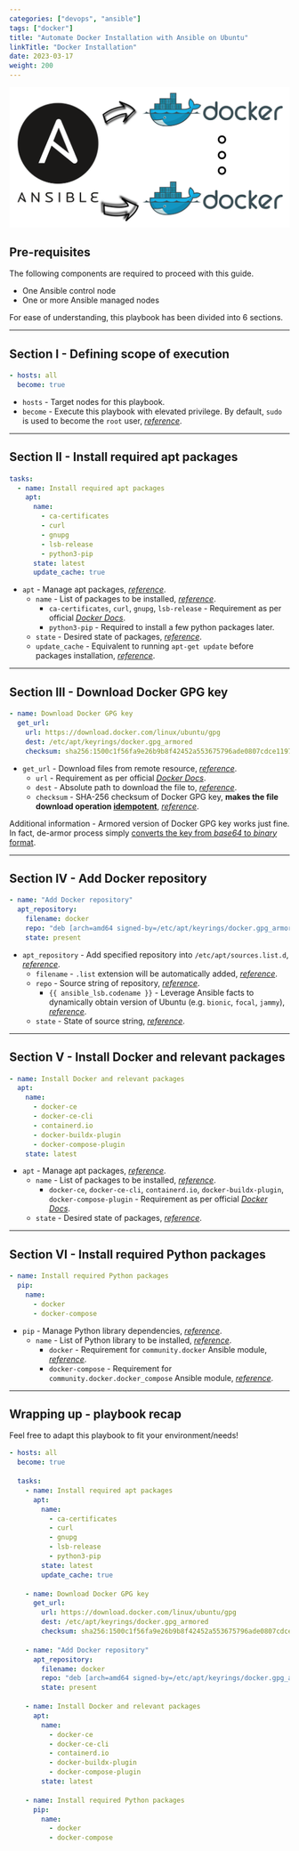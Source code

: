 ```yaml
---
categories: ["devops", "ansible"]
tags: ["docker"]
title: "Automate Docker Installation with Ansible on Ubuntu"
linkTitle: "Docker Installation"
date: 2023-03-17
weight: 200
---
```


![image](images/1_cover_image.png)

## Pre-requisites

The following components are required to proceed with this guide.

- One Ansible control node
- One or more Ansible managed nodes

For ease of understanding, this playbook has been divided into 6 sections.

---

## Section I - Defining scope of execution

```yml
- hosts: all
  become: true
```

- `hosts` - Target nodes for this playbook.
- `become` - Execute this playbook with elevated privilege. By default, `sudo` is used to become the `root` user, [*reference*](https://docs.ansible.com/ansible/latest/playbook_guide/playbooks_privilege_escalation.html#become-directives).

---

## Section II - Install required apt packages

```yml
tasks:
  - name: Install required apt packages
    apt:
      name:
        - ca-certificates
        - curl
        - gnupg
        - lsb-release
        - python3-pip
      state: latest
      update_cache: true
```

- `apt` - Manage apt packages, [*reference*](https://docs.ansible.com/ansible/latest/collections/ansible/builtin/apt_module.html).
  - `name` - List of packages to be installed, [*reference*](https://docs.ansible.com/ansible/latest/collections/ansible/builtin/apt_module.html#parameter-name).
    - `ca-certificates`, `curl`, `gnupg`, `lsb-release` - Requirement as per official [*Docker Docs*](https://docs.docker.com/engine/install/ubuntu/#set-up-the-repository).
    - `python3-pip` - Required to install a few python packages later.
  - `state` - Desired state of packages, [*reference*](https://docs.ansible.com/ansible/latest/collections/ansible/builtin/apt_module.html#parameter-state).
  - `update_cache` - Equivalent to running `apt-get update` before packages installation, [*reference*](https://docs.ansible.com/ansible/latest/collections/ansible/builtin/apt_module.html#parameter-update_cache).

---

## Section III - Download Docker GPG key

```yml
- name: Download Docker GPG key
  get_url:
    url: https://download.docker.com/linux/ubuntu/gpg
    dest: /etc/apt/keyrings/docker.gpg_armored
    checksum: sha256:1500c1f56fa9e26b9b8f42452a553675796ade0807cdce11975eb98170b3a570
```

- `get_url` - Download files from remote resource, [*reference*](https://docs.ansible.com/ansible/latest/collections/ansible/builtin/get_url_module.html).
  - `url` - Requirement as per official [*Docker Docs*](https://docs.docker.com/engine/install/ubuntu/#set-up-the-repository).
  - `dest` - Absolute path to download the file to, [*reference*](https://docs.ansible.com/ansible/latest/collections/ansible/builtin/get_url_module.html#parameter-dest).
  - `checksum` - SHA-256 checksum of Docker GPG key, **makes the file download operation [idempotent](https://docs.ansible.com/ansible/latest/reference_appendices/glossary.html#term-Idempotency)**, [*reference*](https://docs.ansible.com/ansible/latest/collections/ansible/builtin/get_url_module.html#parameter-checksum).

Additional information - Armored version of Docker GPG key works just fine. In fact, de-armor process simply [converts the key from *base64* to *binary* format](https://unix.stackexchange.com/a/623408).

---

## Section IV - Add Docker repository

```yml
- name: "Add Docker repository"
  apt_repository:
    filename: docker
    repo: "deb [arch=amd64 signed-by=/etc/apt/keyrings/docker.gpg_armored] https://download.docker.com/linux/ubuntu {{ ansible_lsb.codename }} stable"
    state: present
```

- `apt_repository` - Add specified repository into `/etc/apt/sources.list.d`, [*reference*](https://docs.ansible.com/ansible/latest/collections/ansible/builtin/apt_repository_module.html).
  - `filename` - `.list` extension will be automatically added, [*reference*](https://docs.ansible.com/ansible/latest/collections/ansible/builtin/apt_repository_module.html#parameter-filename).
  - `repo` - Source string of repository, [*reference*](https://docs.ansible.com/ansible/latest/collections/ansible/builtin/apt_repository_module.html#parameter-repo).
    - `{{ ansible_lsb.codename }}` - Leverage Ansible facts to dynamically obtain version of Ubuntu (e.g. `bionic`, `focal`, `jammy`), [*reference*](https://docs.ansible.com/ansible/latest/playbook_guide/playbooks_vars_facts.html#ansible-facts).
  - `state` - State of source string, [*reference*](https://docs.ansible.com/ansible/latest/collections/ansible/builtin/apt_repository_module.html#parameter-state).

---

## Section V - Install Docker and relevant packages

```yml
- name: Install Docker and relevant packages
  apt:
    name:
      - docker-ce
      - docker-ce-cli
      - containerd.io
      - docker-buildx-plugin
      - docker-compose-plugin
    state: latest
```

- `apt` - Manage apt packages, [*reference*](https://docs.ansible.com/ansible/latest/collections/ansible/builtin/apt_module.html).
  - `name` - List of packages to be installed, [*reference*](https://docs.ansible.com/ansible/latest/collections/ansible/builtin/apt_module.html#parameter-name).
    - `docker-ce`, `docker-ce-cli`, `containerd.io`, `docker-buildx-plugin`, `docker-compose-plugin` - Requirement as per official [*Docker Docs*](https://docs.docker.com/engine/install/ubuntu/#install-docker-engine).
  - `state` - Desired state of packages, [*reference*](https://docs.ansible.com/ansible/latest/collections/ansible/builtin/apt_module.html#parameter-state).

---

## Section VI - Install required Python packages

```yml
- name: Install required Python packages
  pip:
    name:
      - docker
      - docker-compose
```

- `pip` - Manage Python library dependencies, [*reference*](https://docs.ansible.com/ansible/latest/collections/ansible/builtin/pip_module.html).
  - `name` - List of Python library to be installed, [*reference*](https://docs.ansible.com/ansible/latest/collections/ansible/builtin/pip_module.html#parameter-name).
    - `docker` - Requirement for `community.docker` Ansible module, [*reference*](https://docs.ansible.com/ansible/latest/collections/community/docker/index.html).
    - `docker-compose` - Requirement for `community.docker.docker_compose` Ansible module, [*reference*](https://docs.ansible.com/ansible/latest/collections/community/docker/docker_compose_module.html).

---

## Wrapping up - playbook recap

Feel free to adapt this playbook to fit your environment/needs!

```yml
- hosts: all
  become: true

  tasks:
    - name: Install required apt packages
      apt:
        name:
          - ca-certificates
          - curl
          - gnupg
          - lsb-release
          - python3-pip
        state: latest
        update_cache: true

    - name: Download Docker GPG key
      get_url:
        url: https://download.docker.com/linux/ubuntu/gpg
        dest: /etc/apt/keyrings/docker.gpg_armored
        checksum: sha256:1500c1f56fa9e26b9b8f42452a553675796ade0807cdce11975eb98170b3a570

    - name: "Add Docker repository"
      apt_repository:
        filename: docker
        repo: "deb [arch=amd64 signed-by=/etc/apt/keyrings/docker.gpg_armored] https://download.docker.com/linux/ubuntu {{ ansible_lsb.codename }} stable"
        state: present

    - name: Install Docker and relevant packages
      apt:
        name:
          - docker-ce
          - docker-ce-cli
          - containerd.io
          - docker-buildx-plugin
          - docker-compose-plugin
        state: latest

    - name: Install required Python packages
      pip:
        name:
          - docker
          - docker-compose
```